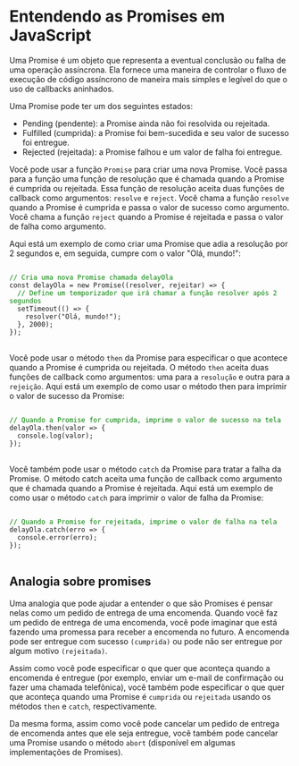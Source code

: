 <h1>Entendendo as Promises em JavaScript</h1>

Uma Promise é um objeto que representa a eventual conclusão ou falha de uma operação assíncrona. Ela fornece uma maneira de controlar o fluxo de execução de código assíncrono de maneira mais simples e legível do que o uso de callbacks aninhados.

Uma Promise pode ter um dos seguintes estados:

- Pending (pendente): a Promise ainda não foi resolvida ou rejeitada.
- Fulfilled (cumprida): a Promise foi bem-sucedida e seu valor de sucesso foi entregue.
- Rejected (rejeitada): a Promise falhou e um valor de falha foi entregue.

Você pode usar a função `Promise` para criar uma nova Promise. Você passa para a função uma função de resolução que é chamada quando a Promise é cumprida ou rejeitada. Essa função de resolução aceita duas funções de callback como argumentos: `resolve` e `reject`. Você chama a função `resolve` quando a Promise é cumprida e passa o valor de sucesso como argumento. Você chama a função `reject` quando a Promise é rejeitada e passa o valor de falha como argumento.

Aqui está um exemplo de como criar uma Promise que adia a resolução por 2 segundos e, em seguida, cumpre com o valor "Olá, mundo!":

<pre>
<code>
<span style="color:green;">// Cria uma nova Promise chamada delayOla</span>
const delayOla = new Promise((resolver, rejeitar) => {
  <span style="color:green;">// Define um temporizador que irá chamar a função resolver após 2 segundos</span>
  setTimeout(() => {
    resolver("Olá, mundo!");
  }, 2000);
});
</code>
</pre>

Você pode usar o método `then` da Promise para especificar o que acontece quando a Promise é cumprida ou rejeitada. O método `then` aceita duas funções de callback como argumentos: uma para a `resolução` e outra para a `rejeição`. Aqui está um exemplo de como usar o método then para imprimir o valor de sucesso da Promise:

<pre>
<code>
<span style="color:green;">// Quando a Promise for cumprida, imprime o valor de sucesso na tela</span>
delayOla.then(valor => {
  console.log(valor);
});
</code>
</pre>

Você também pode usar o método `catch` da Promise para tratar a falha da Promise. O método catch aceita uma função de callback como argumento que é chamada quando a Promise é rejeitada. Aqui está um exemplo de como usar o método `catch` para imprimir o valor de falha da Promise:

<pre>
<code>
<span style="color:green;">// Quando a Promise for rejeitada, imprime o valor de falha na tela</span>
delayOla.catch(erro => {
  console.error(erro);
});
</code>
</pre>

<h2>Analogia sobre promises</h2>

Uma analogia que pode ajudar a entender o que são Promises é pensar nelas como um pedido de entrega de uma encomenda. Quando você faz um pedido de entrega de uma encomenda, você pode imaginar que está fazendo uma promessa para receber a encomenda no futuro. A encomenda pode ser entregue com sucesso `(cumprida)` ou pode não ser entregue por algum motivo `(rejeitada)`.

Assim como você pode especificar o que quer que aconteça quando a encomenda é entregue (por exemplo, enviar um e-mail de confirmação ou fazer uma chamada telefônica), você também pode especificar o que quer que aconteça quando uma Promise é `cumprida` ou `rejeitada` usando os métodos `then` e `catch`, respectivamente.

Da mesma forma, assim como você pode cancelar um pedido de entrega de encomenda antes que ele seja entregue, você também pode cancelar uma Promise usando o método `abort` (disponível em algumas implementações de Promises).
